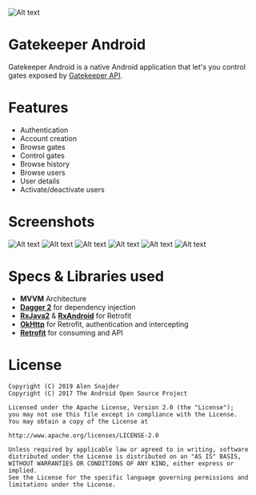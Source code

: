 ![Alt text](.github/logo.svg?sanitize=true "Gatekeeper logo")
# Gatekeeper Android
Gatekeeper Android is a native Android application that let's you control gates exposed by [Gatekeeper API](https://github.com/alensnajder/gatekeeper-api). 
# Features
+ Authentication
+ Account creation
+ Browse gates
+ Control gates
+ Browse history
+ Browse users
+ User details
+ Activate/deactivate users
# Screenshots
![Alt text](.github/screenshot-login.png "Gatekeeper logo")
![Alt text](.github/screenshot-signup.png "Gatekeeper logo")
![Alt text](.github/screenshot-gates.png "Gatekeeper logo")
![Alt text](.github/screenshot-history.png "Gatekeeper logo")
![Alt text](.github/screenshot-users.png "Gatekeeper logo")
![Alt text](.github/screenshot-user-details.png "Gatekeeper logo")

# Specs & Libraries used
+ **MVVM** Architecture
+ **[Dagger 2](https://github.com/google/dagger)** for dependency injection
+ **[RxJava2](https://github.com/ReactiveX/RxJava)** & **[RxAndroid](https://github.com/ReactiveX/RxAndroid)** for Retrofit
+ **[OkHttp](https://square.github.io/okhttp/)** for Retrofit, authentication and intercepting
+ **[Retrofit](https://github.com/square/retrofit)** for consuming and API
# License
```
Copyright (C) 2019 Alen Snajder  
Copyright (C) 2017 The Android Open Source Project

Licensed under the Apache License, Version 2.0 (the "License");
you may not use this file except in compliance with the License.
You may obtain a copy of the License at

http://www.apache.org/licenses/LICENSE-2.0

Unless required by applicable law or agreed to in writing, software
distributed under the License is distributed on an "AS IS" BASIS,
WITHOUT WARRANTIES OR CONDITIONS OF ANY KIND, either express or implied.
See the License for the specific language governing permissions and
limitations under the License.
```
